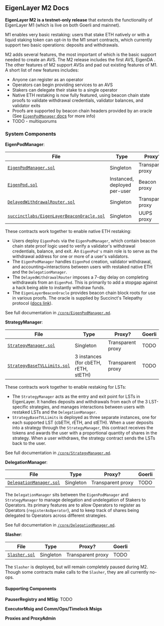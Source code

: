 ## EigenLayer M2 Docs

**EigenLayer M2 is a testnet-only release** that extends the functionality of EigenLayer M1 (which is live on both Goerli and mainnet).

M1 enables very basic restaking: users that stake ETH natively or with a liquid staking token can opt-in to the M1 smart contracts, which currently support two basic operations: deposits and withdrawals. 

M2 adds several features, the most important of which is the basic support needed to create an AVS<!--(*link: ["what is an AVS?"](https://github.com/Layr-Labs/eigenlayer-contracts/blob/master/docs/AVS-Guide.md) TODO*)-->. The M2 release includes the first AVS, EigenDA <!--(*link: read more about EigenDA (TODO)*)-->. The other features of M2 support AVSs and pad out existing features of M1. A short list of new features includes:
* Anyone can register as an operator
* Operators can begin providing services to an AVS
* Stakers can delegate their stake to a single operator
* Native ETH restaking is now fully featured, using beacon chain state proofs to validate withdrawal credentials, validator balances, and validator exits
* Proofs are supported by beacon chain headers provided by an oracle (See [`EigenPodManager` docs](./core/EigenPodManager.md) for more info)
* TODO - multiquorums

### System Components

**EigenPodManager**:

| File | Type | Proxy? | Goerli |
| -------- | -------- | -------- | -------- |
| [`EigenPodManager.sol`](../src/contracts/pods/EigenPodManager.sol) | Singleton | Transparent proxy | TODO |
| [`EigenPod.sol`](../src/contracts/pods/EigenPod.sol) | Instanced, deployed per-user | Beacon proxy | TODO |
| [`DelayedWithdrawalRouter.sol`](../src/contracts/pods/DelayedWithdrawalRouter.sol) | Singleton | Transparent proxy | TODO |
| [`succinctlabs/EigenLayerBeaconOracle.sol`](https://github.com/succinctlabs/telepathy-contracts/blob/main/external/integrations/eigenlayer/EigenLayerBeaconOracle.sol) | Singleton | UUPS proxy | [`0x40B1...9f2c`](https://goerli.etherscan.io/address/0x40B10ddD29a2cfF33DBC420AE5bbDa0649049f2c) |

These contracts work together to enable native ETH restaking:
* Users deploy `EigenPods` via the `EigenPodManager`, which contain beacon chain state proof logic used to verify a validator's withdrawal credentials, balance, and exit. An `EigenPod's` main role is to serve as the withdrawal address for one or more of a user's validators.
* The `EigenPodManager` handles `EigenPod` creation, validator withdrawal, and accounting+interactions between users with restaked native ETH and the `DelegationManager`.
* The `DelayedWithdrawalRouter` imposes a 7-day delay on completing withdrawals from an `EigenPod`. This is primarily to add a stopgap against a hack being able to instantly withdraw funds.
* The `EigenLayerBeaconOracle` provides beacon chain block roots for use in various proofs. The oracle is supplied by Succinct's Telepathy protocol ([docs link](https://docs.telepathy.xyz/)).

See full documentation in [`/core/EigenPodManager.md`](./core/EigenPodManager.md).

**StrategyManager**:

| File | Type | Proxy? | Goerli |
| -------- | -------- | -------- | -------- |
| [`StrategyManager.sol`](../src/contracts/core/StrategyManager.sol) | Singleton | Transparent proxy | TODO |
| [`StrategyBaseTVLLimits.sol`](../src/contracts/strategies/StrategyBaseTVLLimits.sol) | 3 instances (for cbETH, rETH, stETH) | Transparent proxy | TODO |

These contracts work together to enable restaking for LSTs:
* The `StrategyManager` acts as the entry and exit point for LSTs in EigenLayer. It handles deposits and withdrawals from each of the 3 LST-specific strategies, and manages interactions between users with restaked LSTs and the `DelegationManager`.
* `StrategyBaseTVLLimits` is deployed as three separate instances, one for each supported LST (cbETH, rETH, and stETH). When a user deposits into a strategy through the `StrategyManager`, this contract receives the tokens and awards the user with a proportional quantity of shares in the strategy. When a user withdraws, the strategy contract sends the LSTs back to the user.

See full documentation in [`/core/StrategyManager.md`](./core/StrategyManager.md).

**DelegationManager**:

| File | Type | Proxy? | Goerli |
| -------- | -------- | -------- | -------- |
| [`DelegationManager.sol`](../src/contracts/core/DelegationManager.sol) | Singleton | Transparent proxy | TODO |

The `DelegationManager` sits between the `EigenPodManager` and `StrategyManager` to manage delegation and undelegation of Stakers to Operators. Its primary features are to allow Operators to register as Operators (`registerAsOperator`), and to keep track of shares being delegated to Operators across different strategies.

See full documentation in [`/core/DelegationManager.md`](./core/DelegationManager.md).

**Slasher**:

| File | Type | Proxy? | Goerli |
| -------- | -------- | -------- | -------- |
| [`Slasher.sol`](../src/contracts/core/Slasher.sol) | Singleton | Transparent proxy | TODO |

The `Slasher` is deployed, but will remain completely paused during M2. Though some contracts make calls to the `Slasher`, they are all currently no-ops.

#### Supporting Components

**PauserRegistry and MSig**: TODO

**ExecutorMsig and Comm/Ops/Timelock Msigs**

**Proxies and ProxyAdmin**